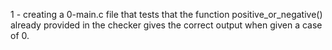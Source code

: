 1 - creating a 0-main.c file that tests that the function positive_or_negative() already provided in the checker gives the correct output when given a case of 0.

